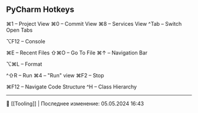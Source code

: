 ## PyCharm Hotkeys

⌘1 – Project View
⌘0 – Commit View
⌘8 – Services View
^Tab – Switch Open Tabs

⌥F12 – Console

⌘E – Recent Files
⇧⌘O – Go To File
⌘↑ – Navigation Bar

⌥⌘L – Format

^⇧R – Run
⌘4 – "Run" view
⌘F2 – Stop

⌘F12 – Navigate Code Structure
^H – Class Hierarchy

----
📂 [[Tooling]] | Последнее изменение: 05.05.2024 16:43